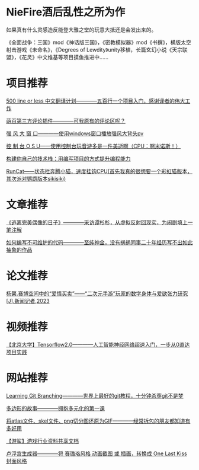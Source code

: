# NieFire酒后乱性之所为作

如果真有什么灵感造反能登大雅之堂的玩意大抵还是会发出来的。

《全面战争：三国》mod《神话版三国》，《密教模拟器》mod《书撰》，横版太空射击游戏《未命名》，《Degrees of Lewdity》unity移植，长篇玄幻小说《天宗联盟》，《花灵》中文维基等项目摸鱼推进中……

# 项目推荐

[500 line or less 中文翻译计划————五百行一个项目入门，感谢译者的伟大工作](https://github.com/HT524/500LineorLess_CN)

[萌百第三方评论插件————可我原有的评论区呢？](https://github.com/AzumWatson/moegirl-comment)

[强 风 大 窗 口————使用windows窗口播放强风大背头pv](https://github.com/SunnyDesignor/PowerfulWindSlickedBackHairCS-LX_Improve)

[控 制 台 O S U——使用控制台玩音游多是一件美逝啊（CPU：啊米诺斯！）](https://github.com/telecomadm1145/cmania)

[构建你自己的技术栈：用编写项目的方式提升编程能力](https://github.com/codecrafters-io/build-your-own-x)

[RunCat——状态栏奔腾小猫，速度挂钩CPU(首先我真的很想要一个彩虹猫版本，其次派对鹦鹉版本sikisiki)](https://github.com/Kyome22/RunCat_for_windows)

# 文章推荐

[《逃离完美偶像的日子》————采访谭杉杉，从虚拟反射回现实，为闹剧填上一笔注解](http://zqb.cyol.com/html/2023-11/01/nw.D110000zgqnb_20231101_1-06.htm)

[如何编写不可维护的代码————至纯神金，没有祸祸同事二十年经历写不出如此抽象的作品](https://github.com/Droogans/unmaintainable-code)

# 论文推荐

[杨馨.赛博空间中的“爱情买卖”——“二次元手游”玩家的数字身体与爱欲张力研究[J].新闻记者,2023](https://kns.cnki.net/kcms2/article/abstract?v=kuqSYziLCIF-u7jSmSxDWMMv1ladWSzb4Qvz3p_E2wSOyVtB9BBsFTuG_kMQ4c09nFPFcfs3tq10nuNI62INReQ8w7JX_MIVqRtLemsFEF7y1wBpbxlWuyN4MgXUf9157-iilVsbEhY=&uniplatform=NZKPT&flag=copy)

# 视频推荐

[【北京大学】Tensorflow2.0————人工智能神经网络超速入门，一步从0直达项目实践](https://www.bilibili.com/video/BV1B7411L7Qt/?spm_id_from=333.337.search-card.all.click&vd_source=708931444aa1fe851df9ebe6c9f38fcb)

# 网站推荐

[Learning Git Branching————世界上最好的git教程，十分钟杀穿git不是梦](https://learngitbranching.js.org/?locale=zh_CN)

[多边形的故事————拥抱多元化的第一课](http://ncase.me/polygons-zh/)

[将atlas文件、skel文件、png切分图还原为GIF————经常拆包的朋友都知道有多好用](https://naganeko.pages.dev/chibi-gif/)

[【游鲨】游戏行业资料共享文档](https://365.kdocs.cn/l/ct4bcS9xHD3K?R=L1MvOTQ=)

[卢浮宫生成器————将 赛璐珞风格 动画截图 或 插画，转换成 One Last Kiss 封面风格](https://lab.magiconch.com/one-last-image/)

